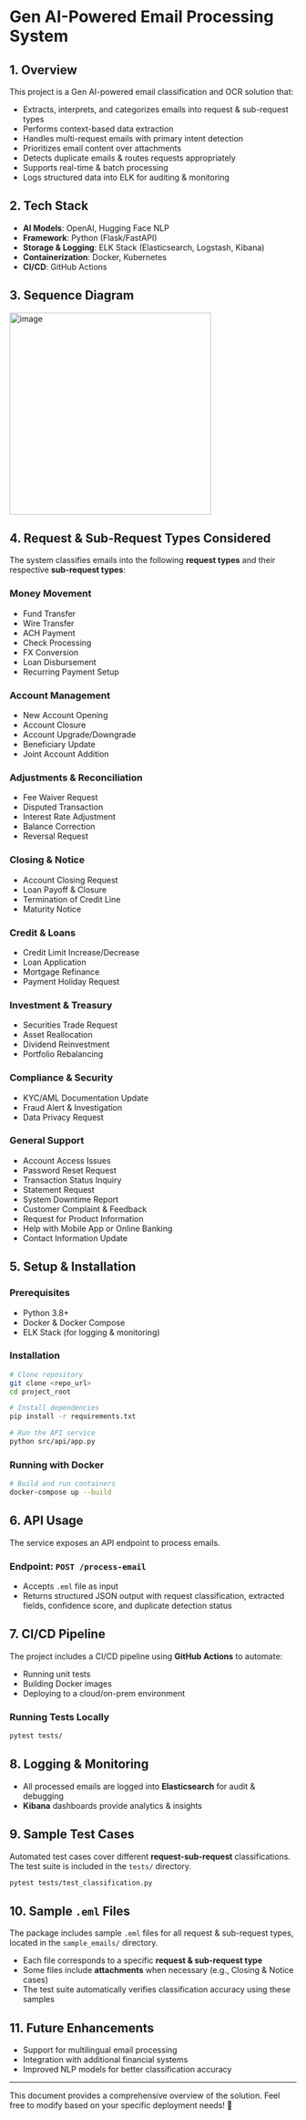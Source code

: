 # Gen AI-Powered Email Processing System

## 1. Overview
This project is a Gen AI-powered email classification and OCR solution that:
- Extracts, interprets, and categorizes emails into request & sub-request types
- Performs context-based data extraction
- Handles multi-request emails with primary intent detection
- Prioritizes email content over attachments
- Detects duplicate emails & routes requests appropriately
- Supports real-time & batch processing
- Logs structured data into ELK for auditing & monitoring

## 2. Tech Stack
- **AI Models**: OpenAI, Hugging Face NLP
- **Framework**: Python (Flask/FastAPI)
- **Storage & Logging**: ELK Stack (Elasticsearch, Logstash, Kibana)
- **Containerization**: Docker, Kubernetes
- **CI/CD**: GitHub Actions

## 3. Sequence Diagram
<img width="354" alt="image" src="https://github.com/user-attachments/assets/56097002-b39e-4b71-8d9b-0eabadd6cbbf" />

## 4. Request & Sub-Request Types Considered
The system classifies emails into the following **request types** and their respective **sub-request types**:

### Money Movement
- Fund Transfer
- Wire Transfer
- ACH Payment
- Check Processing
- FX Conversion
- Loan Disbursement
- Recurring Payment Setup

### Account Management
- New Account Opening
- Account Closure
- Account Upgrade/Downgrade
- Beneficiary Update
- Joint Account Addition

### Adjustments & Reconciliation
- Fee Waiver Request
- Disputed Transaction
- Interest Rate Adjustment
- Balance Correction
- Reversal Request

### Closing & Notice
- Account Closing Request
- Loan Payoff & Closure
- Termination of Credit Line
- Maturity Notice

### Credit & Loans
- Credit Limit Increase/Decrease
- Loan Application
- Mortgage Refinance
- Payment Holiday Request

### Investment & Treasury
- Securities Trade Request
- Asset Reallocation
- Dividend Reinvestment
- Portfolio Rebalancing

### Compliance & Security
- KYC/AML Documentation Update
- Fraud Alert & Investigation
- Data Privacy Request

### General Support
- Account Access Issues
- Password Reset Request
- Transaction Status Inquiry
- Statement Request
- System Downtime Report
- Customer Complaint & Feedback
- Request for Product Information
- Help with Mobile App or Online Banking
- Contact Information Update

## 5. Setup & Installation
### Prerequisites
- Python 3.8+
- Docker & Docker Compose
- ELK Stack (for logging & monitoring)

### Installation
```bash
# Clone repository
git clone <repo_url>
cd project_root

# Install dependencies
pip install -r requirements.txt

# Run the API service
python src/api/app.py
```

### Running with Docker
```bash
# Build and run containers
docker-compose up --build
```

## 6. API Usage
The service exposes an API endpoint to process emails.
### Endpoint: `POST /process-email`
- Accepts `.eml` file as input
- Returns structured JSON output with request classification, extracted fields, confidence score, and duplicate detection status

## 7. CI/CD Pipeline
The project includes a CI/CD pipeline using **GitHub Actions** to automate:
- Running unit tests
- Building Docker images
- Deploying to a cloud/on-prem environment

### Running Tests Locally
```bash
pytest tests/
```

## 8. Logging & Monitoring
- All processed emails are logged into **Elasticsearch** for audit & debugging
- **Kibana** dashboards provide analytics & insights

## 9. Sample Test Cases
Automated test cases cover different **request-sub-request** classifications. The test suite is included in the `tests/` directory.
```bash
pytest tests/test_classification.py
```

## 10. Sample `.eml` Files
The package includes sample `.eml` files for all request & sub-request types, located in the `sample_emails/` directory.
- Each file corresponds to a specific **request & sub-request type**
- Some files include **attachments** when necessary (e.g., Closing & Notice cases)
- The test suite automatically verifies classification accuracy using these samples


## 11. Future Enhancements
- Support for multilingual email processing
- Integration with additional financial systems
- Improved NLP models for better classification accuracy

---

This document provides a comprehensive overview of the solution. Feel free to modify based on your specific deployment needs! 🚀
